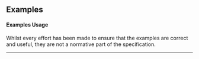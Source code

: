 ## Examples

<div markdown="span" class="alert alert-warning" role="alert"><h4><i class="fas fa-info-circle"></i> Examples Usage</h4>
Whilst every effort has been made to ensure that the examples are correct and useful, they are not a normative part of the specification.
</div>

---